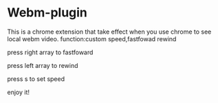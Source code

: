 # Webm-plugin
This is a chrome extension that take effect when you use chrome to see local webm video.
function:custom speed,fastfowad rewind

press right array to fastfoward

press left array to rewind

press s to set speed

enjoy it!
